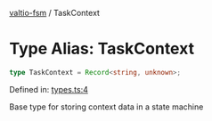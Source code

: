 [valtio-fsm](../globals.md) / TaskContext

# Type Alias: TaskContext

```ts
type TaskContext = Record<string, unknown>;
```

Defined in: [types.ts:4](https://github.com/valtiojs/valtio-fsm/blob/e130d8462b1e3f3b9ad04f79c2f25bb6904906cd/src/types.ts#L4)

Base type for storing context data in a state machine
